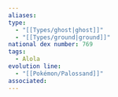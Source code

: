 ```yaml
---
aliases: 
type:
  - "[[Types/ghost|ghost]]"
  - "[[Types/ground|ground]]"
national dex number: 769
tags:
  - Alola
evolution line:
  - "[[Pokémon/Palossand]]"
associated: 
---
```

